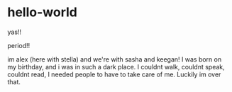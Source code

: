 # hello-world
yas!!

period!!

im alex (here with stella) and we're with sasha and keegan! I was born on my birthday, and i was in such a dark place. I couldnt walk, couldnt speak, couldnt read, I needed people to have to take care of me. Luckily im over that.
